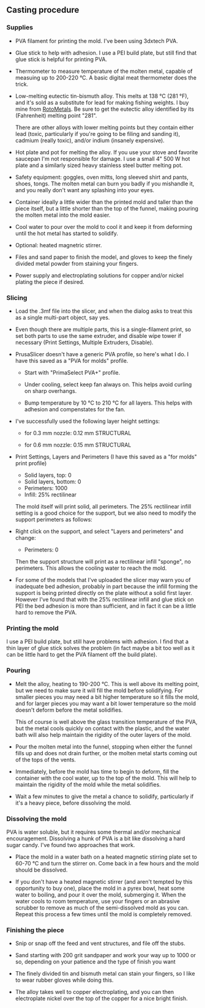 ## Casting procedure

### Supplies

* PVA filament for printing the mold. I've been using 3dxtech PVA.

* Glue stick to help with adhesion. I use a PEI build plate, but still
  find that glue stick is helpful for printing PVA.

* Thermometer to measure temperature of the molten metal, capable of
  measuing up to 200-220 °C. A basic digital meat thermometer does the
  trick.

* Low-melting eutectic tin-bismuth alloy. This melts at 138 °C (281
  °F), and it's sold as a substitute for lead for making fishing
  weights.  I buy mine from
  [RotoMetals](https://www.rotometals.com/lead-free-fishing-tackle-weight-bismuth-tin-alloy-281).
  Be sure to get the eutectic alloy identified by its (Fahrenheit)
  melting point "281".

  There are other alloys with lower melting points but they contain
  either lead (toxic, particularly if you're going to be filing and
  sanding it), cadmium (really toxic), and/or indium (insanely
  expensive).

* Hot plate and pot for melting the alloy. If you use your stove and
  favorite saucepan I'm not responsible for damage. I use a small 4"
  500 W hot plate and a similarly sized heavy stainless steel butter
  melting pot.

* Safety equipment: goggles, oven mitts, long sleeved shirt and pants,
  shoes, tongs. The molten metal can burn you badly if you mishandle
  it, and you really don't want any splashing into your eyes.

* Container ideally a little wider than the printed mold and taller
  than the piece itself, but a little shorter than the top of the
  funnel, making pouring the molten metal into the mold easier.

* Cool water to pour over the mold to cool it and keep it from
  deforming until the hot metal has started to solidify.

* Optional: heated magnetric stirrer.

* Files and sand paper to finish the model, and gloves to keep the
  finely divided metal powder from staining your fingers.

* Power supply and electroplating solutions for copper and/or nickel
  plating the piece if desired.


### Slicing

* Load the .3mf file into the slicer, and when the dialog asks to
  treat this as a single multi-part object, say yes.

* Even though there are multiple parts, this is a single-filament print,
  so set both parts to use the same extruder, and disable wipe tower
  if necessary (Print Settings, Multiple Extruders, Disable).

* PrusaSlicer doesn't have a generic PVA profile, so here's what I
  do. I have this saved as a "PVA for molds" profile.

    * Start with "PrimaSelect PVA+" profile.

    * Under cooling, select keep fan always on. This helps avoid
      curling on sharp overhangs.

    * Bump temperature by 10 °C to 210 °C for all layers. This helps
      with adhesion and compenstates for the fan.

* I've successfully used the following layer height settings:

    * for 0.3 mm nozzle: 0.12 mm STRUCTURAL

    * for 0.6 mm nozzle: 0.15 mm STRUCTURAL

* Print Settings, Layers and Perimeters (I have this saved as a "for
  molds" print profile)

    * Solid layers, top: 0
    * Solid layers, bottom: 0
    * Perimeters: 1000
    * Infill: 25% rectilinear

  The mold itself will print solid, all perimeters. The 25%
  rectilinear infill setting is a good choice for the support, but we
  also need to modify the support perimeters as follows:

* Right click on the support, and select "Layers and perimeters" and
  change:

    * Perimeters: 0

  Then the support structure will print as a rectilinear infill
  "sponge", no perimeters. This allows the cooling water to reach the
  mold.

* For some of the models that I've uploaded the slicer may warn you
  of inadequate bed adhesion, probably in part because the infill forming
  the support is being printed directly on the plate without a solid first
  layer. However I've found that with the 25% rectilinear infill and glue
  stick on PEI the bed adhesion is more than sufficient, and in fact it
  can be a little hard to remove the PVA.

### Printing the mold

I use a PEI build plate, but still have problems with adhesion. I find
that a thin layer of glue stick solves the problem (in fact maybe a
bit too well as it can be little hard to get the PVA filament off the
build plate).

### Pouring

* Melt the alloy, heating to 190-200 °C. This is well above its melting
  point, but we need to make sure it will fill the mold before
  solidifying. For smaller pieces you may need a bit higher
  temperature so it fills the mold, and for larger pieces you may want
  a bit lower temperature so the mold doesn't deform before the metal
  solidifies.

  This of course is well above the glass transition temperature of the
  PVA, but the metal cools quickly on contact with the plastic, and
  the water bath will also help maintain the rigidity of the outer
  layers of the mold.

* Pour the molten metal into the funnel, stopping when either the
  funnel fills up and does not drain further, or the molten metal
  starts coming out of the tops of the vents.

* Immediately, before the mold has time to begin to deform, fill the
  container with the cool water, up to the top of the mold. This will
  help to maintain the rigidity of the mold while the metal
  solidifies.

* Wait a few minutes to give the metal a chance to solidify,
  particularly if it's a heavy piece, before dissolving the mold.

### Dissolving the mold

PVA is water soluble, but it requires some thermal and/or mechanical
encouragement. Dissolving a hunk of PVA is a bit like dissolving a
hard sugar candy. I've found two approaches that work.

* Place the mold in a water bath on a heated magnetic stirring
  plate set to 60-70 °C and turn the stirrer on. Come back in a
  few hours and the mold should be dissolved.

* If you don't have a heated magnetic stirrer (and aren't tempted by
  this opportunity to buy one), place the mold in a pyrex bowl, heat
  some water to boiling, and pour it over the mold, submerging
  it. When the water cools to room temperature, use your fingers or an
  abrasive scrubber to remove as much of the semi-dissolved mold as
  you can. Repeat this process a few times until the mold is
  completely removed.

###  Finishing the piece

* Snip or snap off the feed and vent structures, and file off the
  stubs.

* Sand starting with 200 grit sandpaper and work your way up to 1000
  or so, depending on your patience and the type of finish you want

* The finely divided tin and bismuth metal can stain your fingers, so
  I like to wear rubber gloves while doing this.

* The alloy takes well to copper electroplating, and you can then
  electroplate nickel over the top of the copper for a nice bright
  finish.


